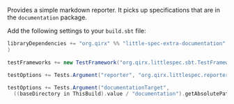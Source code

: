 Provides a simple markdown reporter. It picks up specifications that are 
in the `documentation` package.

Add the following settings to your `build.sbt` file:

```scala
libraryDependencies += "org.qirx" %% "little-spec-extra-documentation" % "version" % "test"
)

testFrameworks += new TestFramework("org.qirx.littlespec.sbt.TestFramework")

testOptions += Tests.Argument("reporter", "org.qirx.littlespec.reporter.MarkdownReporter")

testOptions += Tests.Argument("documentationTarget", 
  ((baseDirectory in ThisBuild).value / "documentation").getAbsolutePath)
```
